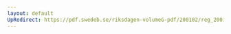 ```yaml
---
layout: default
UpRedirect: https://pdf.swedeb.se/riksdagen-volumeG-pdf/200102/reg_200102/reg_200102_0312.pdf
---
```

